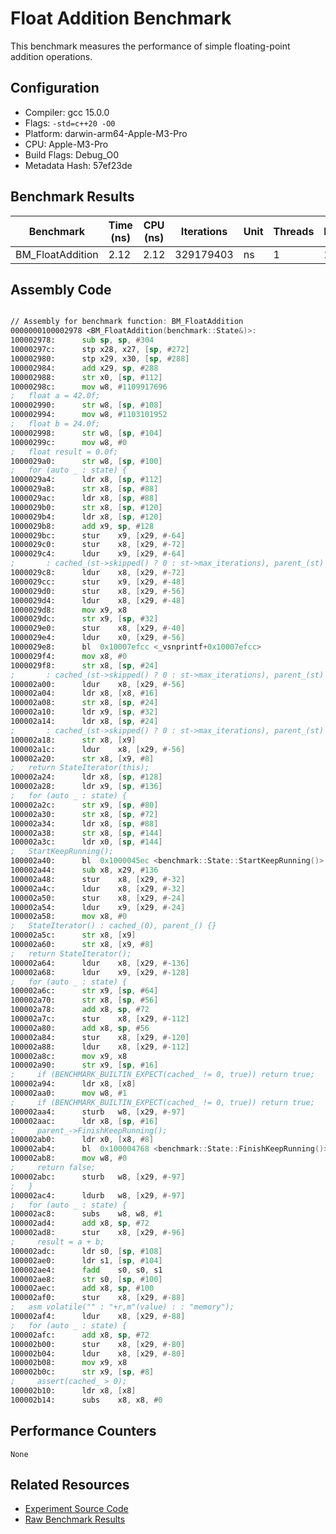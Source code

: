 # Float Addition Benchmark

This benchmark measures the performance of simple floating-point addition operations.

## Configuration

- Compiler: gcc 15.0.0
- Flags: `-std=c++20 -O0`
- Platform: darwin-arm64-Apple-M3-Pro
- CPU: Apple-M3-Pro
- Build Flags: Debug_O0
- Metadata Hash: 57ef23de

## Benchmark Results

| Benchmark | Time (ns) | CPU (ns) | Iterations | Unit | Threads | Reps |
| --------- | --------- | -------- | ---------- | ---- | ------- | ---- |
| BM_FloatAddition | 2.12 | 2.12 | 329179403 | ns | 1 | 1 |


## Assembly Code

```asm

// Assembly for benchmark function: BM_FloatAddition
0000000100002978 <BM_FloatAddition(benchmark::State&)>:
100002978:     	sub	sp, sp, #304
10000297c:     	stp	x28, x27, [sp, #272]
100002980:     	stp	x29, x30, [sp, #288]
100002984:     	add	x29, sp, #288
100002988:     	str	x0, [sp, #112]
10000298c:     	mov	w8, #1109917696
;   float a = 42.0f;
100002990:     	str	w8, [sp, #108]
100002994:     	mov	w8, #1103101952
;   float b = 24.0f;
100002998:     	str	w8, [sp, #104]
10000299c:     	mov	w8, #0
;   float result = 0.0f;
1000029a0:     	str	w8, [sp, #100]
;   for (auto _ : state) {
1000029a4:     	ldr	x8, [sp, #112]
1000029a8:     	str	x8, [sp, #88]
1000029ac:     	ldr	x8, [sp, #88]
1000029b0:     	str	x8, [sp, #120]
1000029b4:     	ldr	x8, [sp, #120]
1000029b8:     	add	x9, sp, #128
1000029bc:     	stur	x9, [x29, #-64]
1000029c0:     	stur	x8, [x29, #-72]
1000029c4:     	ldur	x9, [x29, #-64]
;       : cached_(st->skipped() ? 0 : st->max_iterations), parent_(st) {}
1000029c8:     	ldur	x8, [x29, #-72]
1000029cc:     	stur	x9, [x29, #-48]
1000029d0:     	stur	x8, [x29, #-56]
1000029d4:     	ldur	x8, [x29, #-48]
1000029d8:     	mov	x9, x8
1000029dc:     	str	x9, [sp, #32]
1000029e0:     	stur	x8, [x29, #-40]
1000029e4:     	ldur	x0, [x29, #-56]
1000029e8:     	bl	0x10007efcc <_vsnprintf+0x10007efcc>
1000029f4:     	mov	x8, #0
1000029f8:     	str	x8, [sp, #24]
;       : cached_(st->skipped() ? 0 : st->max_iterations), parent_(st) {}
100002a00:     	ldur	x8, [x29, #-56]
100002a04:     	ldr	x8, [x8, #16]
100002a08:     	str	x8, [sp, #24]
100002a10:     	ldr	x9, [sp, #32]
100002a14:     	ldr	x8, [sp, #24]
;       : cached_(st->skipped() ? 0 : st->max_iterations), parent_(st) {}
100002a18:     	str	x8, [x9]
100002a1c:     	ldur	x8, [x29, #-56]
100002a20:     	str	x8, [x9, #8]
;   return StateIterator(this);
100002a24:     	ldr	x8, [sp, #128]
100002a28:     	ldr	x9, [sp, #136]
;   for (auto _ : state) {
100002a2c:     	str	x9, [sp, #80]
100002a30:     	str	x8, [sp, #72]
100002a34:     	ldr	x8, [sp, #88]
100002a38:     	str	x8, [sp, #144]
100002a3c:     	ldr	x0, [sp, #144]
;   StartKeepRunning();
100002a40:     	bl	0x1000045ec <benchmark::State::StartKeepRunning()>
100002a44:     	sub	x8, x29, #136
100002a48:     	stur	x8, [x29, #-32]
100002a4c:     	ldur	x8, [x29, #-32]
100002a50:     	stur	x8, [x29, #-24]
100002a54:     	ldur	x9, [x29, #-24]
100002a58:     	mov	x8, #0
;   StateIterator() : cached_(0), parent_() {}
100002a5c:     	str	x8, [x9]
100002a60:     	str	x8, [x9, #8]
;   return StateIterator();
100002a64:     	ldur	x8, [x29, #-136]
100002a68:     	ldur	x9, [x29, #-128]
;   for (auto _ : state) {
100002a6c:     	str	x9, [sp, #64]
100002a70:     	str	x8, [sp, #56]
100002a78:     	add	x8, sp, #72
100002a7c:     	stur	x8, [x29, #-112]
100002a80:     	add	x8, sp, #56
100002a84:     	stur	x8, [x29, #-120]
100002a88:     	ldur	x8, [x29, #-112]
100002a8c:     	mov	x9, x8
100002a90:     	str	x9, [sp, #16]
;     if (BENCHMARK_BUILTIN_EXPECT(cached_ != 0, true)) return true;
100002a94:     	ldr	x8, [x8]
100002aa0:     	mov	w8, #1
;     if (BENCHMARK_BUILTIN_EXPECT(cached_ != 0, true)) return true;
100002aa4:     	sturb	w8, [x29, #-97]
100002aac:     	ldr	x8, [sp, #16]
;     parent_->FinishKeepRunning();
100002ab0:     	ldr	x0, [x8, #8]
100002ab4:     	bl	0x100004768 <benchmark::State::FinishKeepRunning()>
100002ab8:     	mov	w8, #0
;     return false;
100002abc:     	sturb	w8, [x29, #-97]
;   }
100002ac4:     	ldurb	w8, [x29, #-97]
;   for (auto _ : state) {
100002ac8:     	subs	w8, w8, #1
100002ad4:     	add	x8, sp, #72
100002ad8:     	stur	x8, [x29, #-96]
;     result = a + b;
100002adc:     	ldr	s0, [sp, #108]
100002ae0:     	ldr	s1, [sp, #104]
100002ae4:     	fadd	s0, s0, s1
100002ae8:     	str	s0, [sp, #100]
100002aec:     	add	x8, sp, #100
100002af0:     	stur	x8, [x29, #-88]
;   asm volatile("" : "+r,m"(value) : : "memory");
100002af4:     	ldur	x8, [x29, #-88]
;   for (auto _ : state) {
100002afc:     	add	x8, sp, #72
100002b00:     	stur	x8, [x29, #-80]
100002b04:     	ldur	x8, [x29, #-80]
100002b08:     	mov	x9, x8
100002b0c:     	str	x9, [sp, #8]
;     assert(cached_ > 0);
100002b10:     	ldr	x8, [x8]
100002b14:     	subs	x8, x8, #0

```

## Performance Counters

```
None
```

## Related Resources

- [Experiment Source Code](../../../../../../experiments/float_addition)
- [Raw Benchmark Results](../../../../../../results/darwin-arm64-Apple-M3-Pro/gcc-15.0.0/Debug_O0/57ef23de/float_addition)
